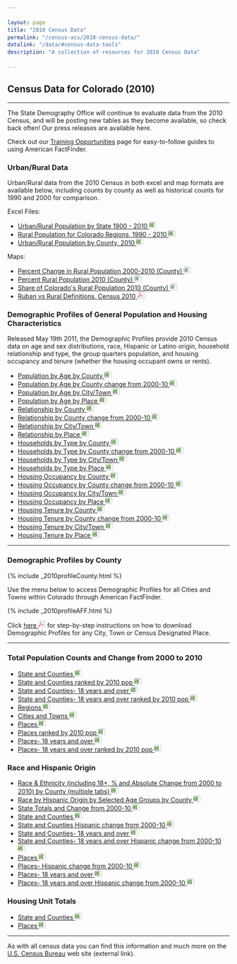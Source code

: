 ```yaml
---

layout: page
title: "2010 Census Data"
permalink: "/census-acs/2010-census-data/"
datalink: "/data/#census-data-tools"
description: "A collection of resources for 2010 Census Data"

---
```


## Census Data for Colorado (2010)

- - -

The State Demography Office will continue to evaluate data from the 2010 Census, and will be posting new tables as they become available, so check back often! Our press releases are available here.

Check out our [Training Opportunities](/demography/training#training) page for easy-to-follow guides to using American FactFinder.

### Urban/Rural Data

Urban/Rural data from the 2010 Census in both excel and map formats are available below, including counts by county as well as historical counts for 1990 and 2000 for comparison.

Excel Files:

- [Urban/Rural Population by State 1900 - 2010 ![xls](/images/page_white_excel.png 'download xls file')](https://dola.colorado.gov/gis-php/files/demog-docs/Rural%20Urban%20by%20State%201990%20to%202010.xls)
- [Rural Population for Colorado Regions, 1990 - 2010 ![xls](/images/page_white_excel.png 'download xls file')](https://dola.colorado.gov/gis-php/files/demog-docs/Rural%20by%20Region%20and%20Cnty%20and%20shares%2090-10.xls)
- [Urban/Rural Population by County, 2010 ![xls](/images/page_white_excel.png 'download xls file')](https://dola.colorado.gov/gis-php/files/demog-docs/Rural%20Urban%20by%20county%202010%202000.xls) 


Maps:

- [Percent Change in Rural Population 2000-2010 (County) ![image](/images/page_white_picture.png 'download image file')](https://dola.colorado.gov/gis-php/files/projects/thematic/Rural/PctChgRuralMap.png)
- [Percent Rural Population 2010 (County) ![image](/images/page_white_picture.png 'download image file')](https://dola.colorado.gov/gis-php/files/projects/thematic/Rural/PctRuralPopMap.png)
- [Share of Colorado\'s Rural Population 2010 (County) ![image](/images/page_white_picture.png 'download image file')](https://dola.colorado.gov/gis-php/files/projects/thematic/Rural/RuralSharePopMap.png)
- [Ruban vs Rural Definitions, Census 2010 ![pdf](/images/page_white_acrobat.png 'download pdf file')](https://dola.colorado.gov/gis-php/files/projects/thematic/Rural/UrbanRural.pdf)


### Demographic Profiles of General Population and Housing Characteristics

Released May 19th 2011, the Demographic Profiles provide 2010 Census data on age and sex distributions, race, Hispanic or Latino origin, household relationship and type, the group quarters population, and housing occupancy and tenure (whether the housing occupant owns or rents).

- [Population by Age by County ![xls](/images/page_white_excel.png 'download xls file')](https://storage.cloud.google.com/maps-static/PopulationByAge2010_County.xls)
- [Population by Age by County change from 2000-10 ![xls](/images/page_white_excel.png 'download xls file')](https://storage.cloud.google.com/maps-static/PopulationByAge2010vs2000_County.xls)
- [Population by Age by City/Town ![xls](/images/page_white_excel.png 'download xls file')](https://storage.cloud.google.com/maps-static/PopulationByAge2010_IncorporatedPlace.xls)
- [Population by Age by Place ![xls](/images/page_white_excel.png 'download xls file')](https://storage.cloud.google.com/maps-static/PopulationByAge2010_Place.xls)
- [Relationship by County ![xls](/images/page_white_excel.png 'download xls file')](https://storage.cloud.google.com/maps-static/Relationship2010_County.xls)
- [Relationship by County change from 2000-10 ![xls](/images/page_white_excel.png 'download xls file')](https://storage.cloud.google.com/maps-static/Relationship2010vs2000_County.xls)
- [Relationship by City/Town ![xls](/images/page_white_excel.png 'download xls file')](https://storage.cloud.google.com/maps-static/Relationship2010_IncorporatedPlace.xls)
- [Relationship by Place ![xls](/images/page_white_excel.png 'download xls file')](https://storage.cloud.google.com/maps-static/Relationship2010_Place.xls)
- [Households by Type by County ![xls](/images/page_white_excel.png 'download xls file')](https://storage.cloud.google.com/maps-static/HouseholdsByType2010_County.xls)
- [Households by Type by County change from 2000-10 ![xls](/images/page_white_excel.png 'download xls file')](https://storage.cloud.google.com/maps-static/HouseholdsByType2010vs2000_County.xls)
- [Households by Type by City/Town ![xls](/images/page_white_excel.png 'download xls file')](https://storage.cloud.google.com/maps-static/HouseholdsByType2010_IncorporatedPlace.xls)
- [Households by Type by Place ![xls](/images/page_white_excel.png 'download xls file')](https://storage.cloud.google.com/maps-static/HouseholdsByType2010_Place.xls)
- [Housing Occupancy by County ![xls](/images/page_white_excel.png 'download xls file')](https://storage.cloud.google.com/maps-static/HousingOccupancy2010_County.xls)
- [Housing Occupancy by County change from 2000-10 ![xls](/images/page_white_excel.png 'download xls file')](https://storage.cloud.google.com/maps-static/HousingOccupancy2010vs2000_County.xls)
- [Housing Occupancy by City/Town ![xls](/images/page_white_excel.png 'download xls file')](https://storage.cloud.google.com/maps-static/HousingOccupancy2010_IncorporatedPlace.xls)
- [Housing Occupancy by Place ![xls](/images/page_white_excel.png 'download xls file')](https://storage.cloud.google.com/maps-static/HousingOccupancy2010_Place.xls)
- [Housing Tenure by County ![xls](/images/page_white_excel.png 'download xls file')](https://storage.cloud.google.com/maps-static/HousingTenure2010_County.xls)
- [Housing Tenure by County change from 2000-10 ![xls](/images/page_white_excel.png 'download xls file')](https://storage.cloud.google.com/maps-static/HousingTenure2010vs2000_County.xls)
- [Housing Tenure by City/Town ![xls](/images/page_white_excel.png 'download xls file')](https://storage.cloud.google.com/maps-static/HousingTenure2010_IncorporatedPlace.xls)
- [Housing Tenure by Place ![xls](/images/page_white_excel.png 'download xls file')](https://storage.cloud.google.com/maps-static/HousingTenure2010_Place.xls)

----

### Demographic Profiles by County

{% include _2010profileCounty.html %}

Use the menu below to access Demographic Profiles for all Cities and Towns within Colorado through American FactFinder.

{% include _2010profileAFF.html %}

Click [here ![pdf](/images/page_white_acrobat.png 'download pdf file')](https://storage.cloud.google.com/maps-static/Accessing%20the%20Demographic%20Profile%20for%20a%20City_April13.pdf) for step-by-step instructions on how to download Demographic Profiles for any City, Town or Census Designated Place.

----

### Total Population Counts and Change from 2000 to 2010

- [State and Counties ![xls](/images/page_white_excel.png 'download xls file')](https://storage.cloud.google.com/maps-static/total%20pop%20change%20counties.xls)
- [State and Counties ranked by 2010 pop ![xls](/images/page_white_excel.png 'download xls file')](https://storage.cloud.google.com/maps-static/total%20pop%20change%20counties_ranked.xls)
- [State and Counties- 18 years and over ![xls](/images/page_white_excel.png 'download xls file')](https://storage.cloud.google.com/maps-static/total%20pop%20change%20counties%2018.xls)
- [State and Counties- 18 years and over ranked by 2010 pop ![xls](/images/page_white_excel.png 'download xls file')](https://storage.cloud.google.com/maps-static/total%20pop%20change%20counties%2018_ranked.xls)
- [Regions ![xls](/images/page_white_excel.png 'download xls file')](https://storage.cloud.google.com/maps-static/total%20pop%20change%20region.xls)
- [Cities and Towns ![xls](/images/page_white_excel.png 'download xls file')](https://storage.cloud.google.com/maps-static/total%20pop%20change.xls)
- [Places ![xls](/images/page_white_excel.png 'download xls file')](https://storage.cloud.google.com/maps-static/total%20pop%20change%20muni.xls)
- [Places ranked by 2010 pop ![xls](/images/page_white_excel.png 'download xls file')](https://storage.cloud.google.com/maps-static/total%20pop%20change%20muni_ranked.xls)
- [Places- 18 years and over ![xls](/images/page_white_excel.png 'download xls file')](https://storage.cloud.google.com/maps-static/total%20pop%20change%20muni%2018.xls)
- [Places- 18 years and over ranked by 2010 pop ![xls](/images/page_white_excel.png 'download xls file')](https://storage.cloud.google.com/maps-static/total%20pop%20change%20muni%2018_ranked.xls)


### Race and Hispanic Origin

- [Race & Ethnicity (including 18+, % and Absolute Change from 2000 to 2010) by County (multiple tabs) ![xls](/images/page_white_excel.png 'download xls file')](https://storage.cloud.google.com/maps-static/race%20and%20hispanic%20origin%20counties_change2000to2010.xls)
- [Race by Hispanic Origin by Selected Age Groups by County ![xls](/images/page_white_excel.png 'download xls file')](https://storage.cloud.google.com/maps-static/RaceByHispanicOriginbyAgeCounties.xlsx)
- [State Totals and Change from 2000-10 ![xls](/images/page_white_excel.png 'download xls file')](https://storage.cloud.google.com/maps-static/race%20and%20hispanic%20origin%20state_2000%202010.xls)
- [State and Counties ![xls](/images/page_white_excel.png 'download xls file')](https://storage.cloud.google.com/maps-static/race%20and%20hispanic%20origin%20counties.xls)
- [State and Counties Hispanic change from 2000-10 ![xls](/images/page_white_excel.png 'download xls file')](https://storage.cloud.google.com/maps-static/hispanic%20change%20counties.xls)
- [State and Counties- 18 years and over ![xls](/images/page_white_excel.png 'download xls file')](https://storage.cloud.google.com/maps-static/race%20and%20hispanic%20origin%20counties_18%20and%20over.xls)
- [State and Counties- 18 years and over Hispanic change from 2000-10 ![xls](/images/page_white_excel.png 'download xls file')](https://storage.cloud.google.com/maps-static/hispanic%20change%20counties_18%20and%20over.xls)
- [Places ![xls](/images/page_white_excel.png 'download xls file')](https://storage.cloud.google.com/maps-static/race%20and%20hispanic%20origin%20muni.xls)
- [Places- Hispanic change from 2000-10 ![xls](/images/page_white_excel.png 'download xls file')](https://storage.cloud.google.com/maps-static/hispanic%20change%20muni.xls)
- [Places- 18 years and over ![xls](/images/page_white_excel.png 'download xls file')](https://storage.cloud.google.com/maps-static/race%20and%20hispanic%20origin%20muni_18%20and%20over.xls)
- [Places- 18 years and over Hispanic change from 2000-10 ![xls](/images/page_white_excel.png 'download xls file')](https://storage.cloud.google.com/maps-static/hispanic%20change%20muni_18%20and%20over.xls)


### Housing Unit Totals

- [State and Counties ![xls](/images/page_white_excel.png 'download xls file')](https://storage.cloud.google.com/maps-static/housing%20units%20counties.xls)
- [Places ![xls](/images/page_white_excel.png 'download xls file')](https://storage.cloud.google.com/maps-static/housing%20units%20muni.xls)


----

As with all census data you can find this information and much more on the [U.S. Census Bureau](https://www.census.gov) web site (external link).

 
